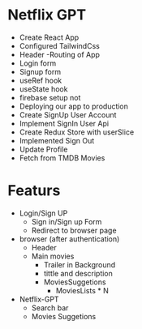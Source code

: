 # Netflix GPT

- Create React App
- Configured TailwindCss
- Header
  -Routing of App
- Login form
- Signup form
- useRef hook
- useState hook 
- firebase setup not
- Deploying our app to production
- Create SignUp User Account 
- Implement SignIn User Api
- Create Redux Store with userSlice
- Implemented Sign Out
- Update Profile 
- Fetch from TMDB Movies



# Featurs

- Login/Sign UP
  - Sign in/Sign up Form
  - Redirect to browser page
- browser (after authentication)
  - Header
  - Main movies
    - Trailer in Background
    - tittle and description
    - MoviesSuggetions
      - MoviesLists \* N
- Netflix-GPT
  - Search bar
  - Movies Suggetions
